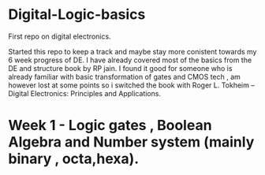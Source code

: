 # Digital-Logic-basics
First repo on digital electronics.

Started this repo to keep a track and maybe stay more conistent towards my 6 week progress of DE. I have already covered most of the basics from the DE and structure book by RP jain. I found it good for someone who is already familiar with basic transformation of gates and CMOS tech , am however lost at some points so i switched the book with Roger L. Tokheim – Digital Electronics: Principles and Applications. 
# Week 1 - Logic gates , Boolean Algebra and Number system (mainly binary , octa,hexa).
